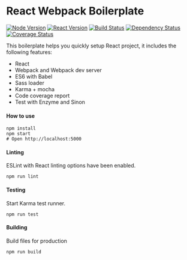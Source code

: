 # React Webpack Boilerplate

[![Node Version](https://img.shields.io/badge/node-v4.4.2-orange.svg)](https://img.shields.io/badge/node-v4.4.2-orange.svg)
[![React Version](https://img.shields.io/badge/react-v15.1.x-blue.svg)](https://img.shields.io/badge/react-v15.1.x-blue.svg)
[![Build Status](https://travis-ci.org/jeantimex/react-webpack-boilerplate.svg?branch=master)](https://travis-ci.org/jeantimex/react-webpack-boilerplate)
[![Dependency Status](https://david-dm.org/jeantimex/react-webpack-boilerplate.svg)](https://david-dm.org/jeantimex/react-webpack-boilerplate)
[![Coverage Status](https://coveralls.io/repos/github/jeantimex/react-webpack-boilerplate/badge.svg?branch=master)](https://coveralls.io/github/jeantimex/react-webpack-boilerplate?branch=master)

This boilerplate helps you quickly setup React project, it includes the following features:

- React
- Webpack and Webpack dev server
- ES6 with Babel
- Sass loader
- Karma + mocha
- Code coverage report
- Test with Enzyme and Sinon

#### How to use
```
npm install
npm start
# Open http://localhost:5000
```

#### Linting
ESLint with React linting options have been enabled.
```
npm run lint
```

#### Testing
Start Karma test runner.
```
npm run test
```

#### Building
Build files for production
```
npm run build
```
